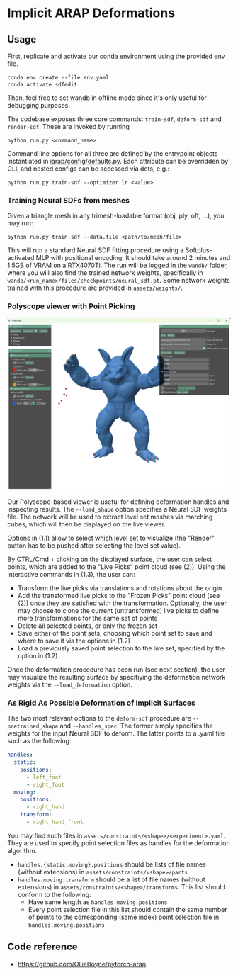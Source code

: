 # Implicit ARAP Deformations

## Usage

First, replicate and activate our conda environment using the provided env file.

```
conda env create --file env.yaml
conda activate sdfedit
```

Then, feel free to set wandb in offline mode since it's only useful for debugging purposes.

The codebase exposes three core commands: `train-sdf`, `deform-sdf` and `render-sdf`. These are invoked by running 

```
python run.py <command_name>
```

Command line options for all three are defined by the entrypoint objects instantiated in [iarap/config/defaults.py](iarap/config/defaults.py). Each attribute can be overridden by CLI, and nested configs can be accessed via dots, e.g.: 

```
python run.py train-sdf --optimizer.lr <value>
```

### Training Neural SDFs from meshes

Given a triangle mesh in any trimesh-loadable format (obj, ply, off, ...), you may run:

```
python run.py train-sdf --data.file <path/to/mesh/file>
```

This will run a standard Neural SDF fitting procedure using a Softplus-activated MLP with positional encoding. It should take around 2 minutes and 1.5GB of VRAM on a RTX4070Ti. The run will be logged in the `wandb/` folder, where you will also find the trained network weights, specifically in `wandb/<run_name>/files/checkpoints/neural_sdf.pt`. Some network weights trained with this procedure are provided in `assets/weights/`.

### Polyscope viewer with Point Picking

![viewer](assets/figures/viewer.png "Viewer screenshot")

Our Polyscope-based viewer is useful for defining deformation handles and inspecting results. The `--load_shape` option specifies a Neural SDF weights file. The network will be used to extract level set meshes via marching cubes, which will then be displayed on the live viewer. 

Options in (1.1) allow to select which level set to visualize (the "Render" button has to be pushed after selecting the level set value).

By CTRL/Cmd + clicking on the displayed surface, the user can select points, which are added to the "Live Picks" point cloud (see (2)). Using the interactive commands in (1.3), the user can:

* Transform the live picks via translations and rotations about the origin
* Add the transformed live picks to the "Frozen Picks" point cloud (see (2)) once they are satisfied with the transformation. Optionally, the user may choose to clone the current (untransformed) live picks to define more transformations for the same set of points
* Delete all selected points, or only the frozen set
* Save either of the point sets, choosing which point set to save and where to save it via the options in (1.2)
* Load a previously saved point selection to the live set, specified by the option in (1.2) 

Once the deformation procedure has been run (see next section), the user may visualize the resulting surface by specifiying the deformation network weights via the `--load_deformation` option.

### As Rigid As Possible Deformation of Implicit Surfaces

The two most relevant options to the `deform-sdf` procedure are `--pretrained_shape` and `--handles_spec`. The former simply specifies the weights for the input Neural SDF to deform. The latter points to a .yaml file such as the following:

```yaml
handles:
  static:
    positions:
      - left_foot
      - right_foot
  moving:
    positions:
      - right_hand
    transform:
      - right_hand_front
```

You may find such files in `assets/constraints/<shape>/<experiment>.yaml`. They are used to specify point selection files as handles for the deformation algorithm.

* `handles.{static,moving}.positions` should be lists of file names (without extensions) in `assets/constraints/<shape>/parts`
* `handles.moving.transform` should be a list of file names (without extensions) in `assets/constraints/<shape>/transforms`. This list should conform to the following:
    * Have same length as `handles.moving.positions`
    * Every point selection file in this list should contain the same number of points to the corresponding (same index) point selection file in `handles.moving.positions`


## Code reference

* https://github.com/OllieBoyne/pytorch-arap